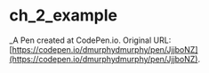# ch_2_example
 _A Pen created at CodePen.io. Original URL: [https://codepen.io/dmurphydmurphy/pen/JjjboNZ](https://codepen.io/dmurphydmurphy/pen/JjjboNZ).

 